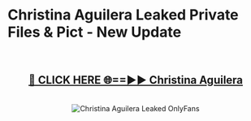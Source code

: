 # Christina Aguilera Leaked Private Files & Pict - New Update
<br>
<div align="center">
<h2><a href="https://mediafilles.blogspot.com/?title=Christina_Aguilera" rel="nofollow">🔴 CLICK HERE 🌐==►► Christina Aguilera</a></h2>
<br>
<a href="https://mediafilles.blogspot.com/?title=Christina_Aguilera" rel="nofollow" data-target="animated-image.originalLink"><img src="https://i.ibb.co.com/WyWwxjT/player-gif2.gif" alt="Christina Aguilera Leaked OnlyFans" style="max-width: 100%; display: inline-block;" data-target="animated-image.originalImage"></a>
</div>
<br>